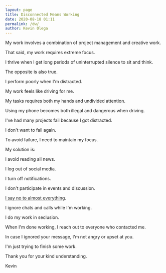 ```yaml
--- 
layout: page
title: Disconnected Means Working
date: 2020-08-18 01:11
permalink: /dw/ 
author: Kevin Olega 
--- 
```

My work involves a combination of project management and creative work.

That said, my work requires extreme focus.

I thrive when I get long periods of uninterrupted silence to sit and think.

The opposite is also true.

I perform poorly when I'm distracted.

My work feels like driving for me.

My tasks requires both my hands and undivided attention.

Using my phone becomes both illegal and dangerous when driving.

I've had many projects fail because I got distracted.

I don't want to fail again.

To avoid failure, I need to maintain my focus.

My solution is:

I avoid reading all news.

I log out of social media.

I turn off notifications.

I don't participate in events and discussion.

[I say no to almost everything](https://kevinolega.com/n/).

I ignore chats and calls while I'm working.

I do my work in seclusion.

When I'm done working, I reach out to everyone who contacted me.

In case I ignored your message, I'm not angry or upset at you.

I'm just trying to finish some work.

Thank you for your kind understanding.

Kevin